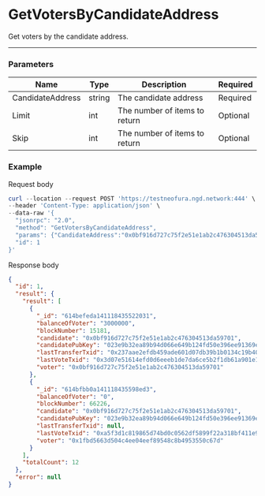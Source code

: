 # GetVotersByCandidateAddress
Get voters by the candidate address.
<hr>

### Parameters

|    Name    | Type | Description | Required |
| ---------- | --- |    ------    | ----|
| CandidateAddress     | string|  The candidate address| Required |
| Limit    | int|  The number of items to return| Optional|
| Skip    | int|  The number of items to return| Optional |

### Example

Request body

```powershell
curl --location --request POST 'https://testneofura.ngd.network:444' \
--header 'Content-Type: application/json' \
--data-raw '{
  "jsonrpc": "2.0",
  "method": "GetVotersByCandidateAddress",
  "params": {"CandidateAddress":"0x0bf916d727c75f2e51e1ab2c476304513da59701","Limit":2},
  "id": 1
}'
```

Response body

```json
{
  "id": 1,
  "result": {
    "result": [
      {
        "_id": "614befeda141118435522031",
        "balanceOfVoter": "3000000",
        "blockNumber": 15181,
        "candidate": "0x0bf916d727c75f2e51e1ab2c476304513da59701",
        "candidatePubKey": "023e9b32ea89b94d066e649b124fd50e396ee91369e8e2a6ae1b11c170d022256d",
        "lastTransferTxid": "0x237aae2efdb459ade601d07db39b1b0134c19b40912933414217bc1494cd009b",
        "lastVoteTxid": "0x3d07e51614efd0d6eeeb1de7da6ce5b2f1db61a901e10b9c6715de5add0888fc",
        "voter": "0x0bf916d727c75f2e51e1ab2c476304513da59701"
      },
      {
        "_id": "614bfbb0a141118435598ed3",
        "balanceOfVoter": "0",
        "blockNumber": 66226,
        "candidate": "0x0bf916d727c75f2e51e1ab2c476304513da59701",
        "candidatePubKey": "023e9b32ea89b94d066e649b124fd50e396ee91369e8e2a6ae1b11c170d022256d",
        "lastTransferTxid": null,
        "lastVoteTxid": "0xa5f3d1c819865d74bd0c0562df5899f22a318bf411e924a407a304221a16b097",
        "voter": "0x1fbd5663d504c4ee04eef89548c8b4953550c67d"
      }
    ],
    "totalCount": 12
  },
  "error": null
}
```
